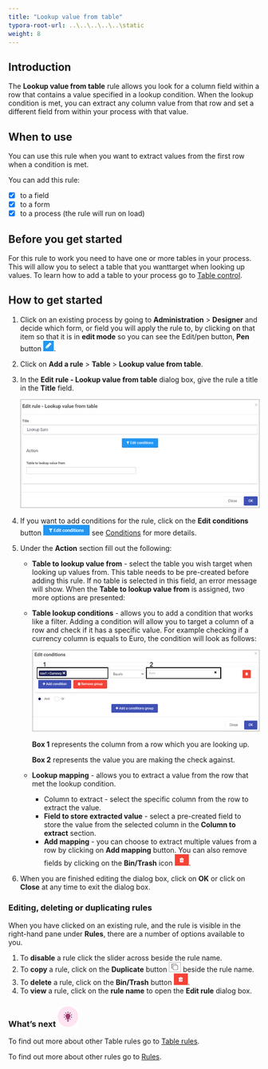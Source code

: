 ```yaml
---
title: "Lookup value from table"
typora-root-url: ..\..\..\..\..\static
weight: 8
---
```


## Introduction

The **Lookup value from table** rule allows you look for a column field within a row that contains a value specified in a lookup condition. When the lookup condition is met, you can extract any column value from that row and set a different field  from within your process with that value.

## When to use

You can use this rule when you want to extract values from the first row when a condition is met.

You can add this rule:

- [x] to a field
- [x] to a form
- [x] to a process (the rule will run on load)

## Before you get started

For this rule to work you need to have one or more tables in your process. This will allow you to select a table that you wanttarget when looking up values. To learn how to add a table to your process go to [Table control](/docs/platform/controls/input/table/).

## How to get started

1. Click on an existing process by going to **Administration** > **Designer** and decide which form, or field you will apply the rule to, by clicking on that item so that it is in **edit mode** so you can see the Edit/pen button, **Pen** button ![Pen button](/images/penicon.png).

2. Click on **Add a rule** > **Table** > **Lookup value from table**.

3. In the **Edit rule - Lookup value from table** dialog box, give the rule a title in the **Title** field.

   ![Edit rule - Lookup value from table](/images/lookup-table-edit-rule.jpg)

4. If you want to add conditions for the rule, click on the **Edit conditions** button ![Edit conditions button](/images/editconditions.png) see [Conditions](/docs/platform/rules/general/add-conditions/) for more details.

5. Under the **Action** section fill out the following:

   - **Table to lookup value from** - select the table you wish target when looking up values from. This table needs to be pre-created before adding this rule. If no table is selected in this field, an error message will show. When the **Table to lookup value from** is assigned, two more options are presented:

   - **Table lookup conditions** - allows you to add a condition that works like a filter. Adding a condition will allow you to target a column of a row and check if it has a specific value. For example checking if a currency column is equals to Euro, the condition will look as follows:

     ![Copy row mapping](/images/lookup-table-condition.jpg)

     **Box 1** represents the column from a row which you are looking up.

     **Box 2** represents the value you are making the check against.

   - **Lookup mapping** - allows you to extract a value from the row that met the lookup condition.

     - Column to extract - select the specific column from the row to extract the value.
     - **Field to store extracted value** - select a pre-created field to store the value from the selected column in the **Column to extract** section.
     - **Add mapping** - you can choose to extract multiple values from a row by clicking on **Add mapping** button. You can also remove fields by clicking on the **Bin/Trash** icon ![Bin/Trash button](/images/bin.png).

6. When you are finished editing the dialog box, click on **OK** or click on **Close** at any time to exit the dialog box.


### Editing, deleting or duplicating rules

When you have clicked on an existing rule, and the rule is visible in the right-hand pane under **Rules**, there are a number of options available to you.

1. To **disable** a rule click the slider across beside the rule name.
2. To **copy** a rule, click on the **Duplicate** button ![Duplicate button](/images/duplicate-button.jpg) beside the rule name.
3. To **delete** a rule, click on the **Bin/Trash** button ![Bin/Trash button](/images/bin.png).
4. To **view** a rule, click on the **rule name** to open the **Edit rule** dialog box.

### What’s next ![Idea icon](/images/18.png)

To find out more about other Table rules go to [Table rules](/docs/platform/rules/tables/).

To find out more about other rules go to [Rules](/docs/platform/rules/).
